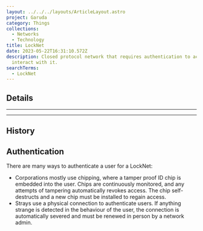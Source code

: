 ```yaml
---
layout: ../../../layouts/ArticleLayout.astro
project: Garuda
category: Things
collections:
  - Networks
  - Technology
title: LockNet
date: 2023-05-22T16:31:10.572Z
description: Closed protocol network that requires authentication to access and
  interact with it.
searchTerms:
  - LockNet
---
```

## Details

[use double horizontal rule to add a details pane]::
_____
_____

## History

## Authentication

There are many ways to authenticate a user for a LockNet:

* Corporations mostly use chipping, where a tamper proof ID chip is embedded into the user. Chips are continuously monitored, and any attempts of tampering automatically revokes access. The chip self-destructs and a new chip must be installed to regain access.
* Strays use a physical connection to authenticate users. If anything strange is detected in the behaviour of the user, the connection is automatically severed and must be renewed in person by a network admin.